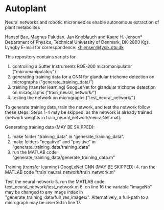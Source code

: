 # Autoplant
Neural networks and robotic microneedles enable autonomous extraction of plant metabolites

Hansol Bae, Magnus Paludan, Jan Knoblauch and Kaare H. Jensen*
Department of Physics, Technical University of Denmark, DK-2800 Kgs. Lyngby
E-mail for correspondence: khjensen@fysik.dtu.dk


This repository contains scripts for
1. controlling a Sutter Instruments ROE-200 micromanipulator ("micromanipulator/") 
2. generating training data for a CNN for glandular trichome detection on micrographs ("generate_training_data/") 
3. training (transfer learning) GoogLeNet for glandular trichome detection on micrographs ("train_neural_network/") 
4. testing the network on micrographs ("test_neural_network/") 


To generate training data, train the network, and test the network follow these steps: 
Steps 1-4 may be skipped, as the network is already trained (network weights in train_neural_network/neuralNet.mat). 

Generating training data (MAY BE SKIPPED): 
1. make folder "training_data" in "generate_training_data". 
2. make folders "negative" and "positive" in "generate_training_data/training_data" 
3. run the MATLAB code "generate_training_data/generate_training_data.m"

Training (transfer learning) GoogLeNet CNN (MAY BE SKIPPED): 
4. run the MATLAB code "train_neural_network/train_network.m" 

Test the neural network: 
5. run the MATLAB code test_neural_network/test_network.m 
6. on line 16 the variable "imageNo" may be changed to any image index in "generate_training_data/full_res_images/". Alternatively, a full-path to a micrograph may be inserted in line 17. 








